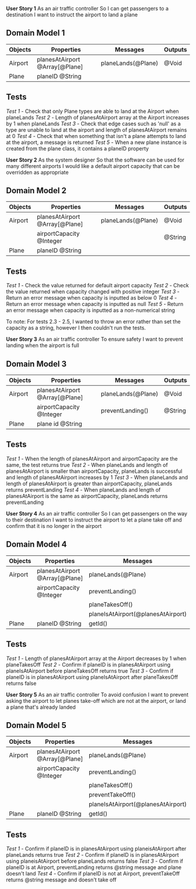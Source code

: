 **User Story 1**
As an air traffic controller
So I can get passengers to a destination
I want to instruct the airport to land a plane

## Domain Model 1

| Objects | Properties                    | Messages          | Outputs |
| ------- | ----------------------------- | ----------------- | ------- |
| Airport |planesAtAirport @Array[@Plane] | planeLands(@Plane)| @Void   |
| Plane   |planeID @String                |                   |         |

## Tests
*Test 1* - Check that only Plane types are able to land at the Airport when planeLands
*Test 2* - Length of planesAtAirport array at the Airport increases by 1 when planeLands
*Test 3* - Check that edge cases such as 'null' as a type are unable to land at the airport and length of planesAtAirport remains at 0
*Test 4* - Check that when something that isn't a plane attempts to land at the airport, a message is returned
*Test 5* - When a new plane instance is created from the plane class, it contains a planeID property

**User Story 2**
As the system designer
So that the software can be used for many different airports
I would like a default airport capacity that can be overridden as appropriate

## Domain Model 2

| Objects | Properties                   | Messages          | Outputs |
| ------- | -------------------------    | ----------------- | ------- |
| Airport |planesAtAirport @Array[@Plane]| planeLands(@Plane)| @Void   |
|         |airportCapacity @Integer      |                   | @String |
| Plane   |planeID @String               |                   |         |

## Tests

*Test 1* - Check the value returned for default airport capacity
*Test 2* - Check the value returned when capacity changed with positive integer
*Test 3* - Return an error message when capacity is inputted as below 0
*Test 4* - Return an error message when capacity is inputted as null
*Test 5* - Return an error message when capacity is inputted as a non-numerical string

To note: For tests 2.3 - 2.5, I wanted to throw an error rather than set the capacity as a string, however I then couldn't run the tests.

**User Story 3**
As an air traffic controller
To ensure safety
I want to prevent landing when the airport is full

## Domain Model 3

| Objects | Properties                   | Messages          | Outputs |
| ------- | -------------------------    | ----------------- | ------- |
| Airport |planesAtAirport @Array[@Plane]| planeLands(@Plane)| @Void   |
|         |airportCapacity @Integer      | preventLanding()  |@String  |
| Plane   |plane id @String              |                   |         |

## Tests

*Test 1* - When the length of planesAtAirport and airportCapacity are the same, the test returns true
*Test 2* - When planeLands and length of planesAtAirport is smaller than airportCapacity, planeLands is successful and length of planesAtAirport increases by 1
*Test 3* - When planeLands and length of planesAtAirport is greater than airportCapacity, planeLands returns preventLanding
*Test 4* - When planeLands and length of planesAtAirport is the same as airportCapacity, planeLands returns preventLanding

**User Story 4**
As an air traffic controller
So I can get passengers on the way to their destination
I want to instruct the airport to let a plane take off and confirm that it is no longer in the airport

## Domain Model 4

| Objects | Properties                   | Messages                          | Outputs |
| ------- | -------------------------    | -----------------------------     | ------- |
| Airport |planesAtAirport @Array[@Plane]| planeLands(@Plane)                | @Void   |
|         |airportCapacity @Integer      | preventLanding()                  | @String |
|         |                              | planeTakesOff()                   | @Void   |
|         |                              | planeIsAtAirport(@planesAtAirport)| @Boolean|
| Plane   |planeID @String               | getId()                           | @String |

## Tests

*Test 1* - Length of planesAtAirport array at the Airport decreases by 1 when planeTakesOff
*Test 2* - Confirm if planeID is in planesAtAirport using planeIsAtAirport before planeTakesOff returns true
*Test 3* - Confirm if planeID is in planesAtAirport using planeIsAtAirport after planeTakesOff returns false

**User Story 5**
As an air traffic controller
To avoid confusion
I want to prevent asking the airport to let planes take-off which are not at the airport, or land a plane that's already landed

## Domain Model 5

| Objects | Properties                    | Messages                          | Outputs |
| ------- | ----------------------------  | ----------------------------      | ------- |
| Airport |planesAtAirport @Array[@Plane] | planeLands(@Plane)                | @Void   |
|         |airportCapacity @Integer       | preventLanding()                  | @String |
|         |                               | planeTakesOff()                   | @Void   |
|         |                               | preventTakeOff()                  | @String |
|         |                               | planeIsAtAirport(@planesAtAirport)| @Boolean|
| Plane   |planeID  @String               | getId()                           | @String |

## Tests

*Test 1* - Confirm if planeID is in planesAtAirport using planeisAtAirport after planeLands returns true
*Test 2* - Confirm if planeID is in planesAtAirport using planeisAtAirport before planeLands returns false
*Test 3* - Confirm if planeID is at Airport, preventLanding returns @string message and plane doesn't land
*Test 4* - Confirm if planeID is not at Airport, preventTakeOff returns @string message and doesn't take off
